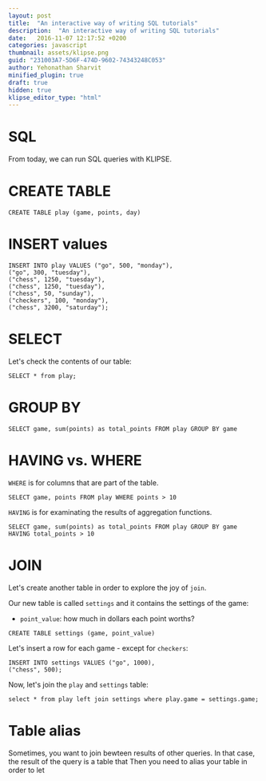 ```yaml
---
layout: post
title:  "An interactive way of writing SQL tutorials"
description:  "An interactive way of writing SQL tutorials"
date:   2016-11-07 12:17:52 +0200
categories: javascript
thumbnail: assets/klipse.png
guid: "231003A7-5D6F-474D-9602-74343248C053"
author: Yehonathan Sharvit
minified_plugin: true
draft: true
hidden: true
klipse_editor_type: "html"
---
```


# SQL

From today, we can run SQL queries with KLIPSE.

# CREATE TABLE

~~~klipse-sql
CREATE TABLE play (game, points, day)
~~~

# INSERT values

~~~klipse-sql
INSERT INTO play VALUES ("go", 500, "monday"),
("go", 300, "tuesday"),
("chess", 1250, "tuesday"),
("chess", 1250, "tuesday"),
("chess", 50, "sunday"),
("checkers", 100, "monday"),
("chess", 3200, "saturday");
~~~

# SELECT

Let's check the contents of our table:

~~~klipse-sql
SELECT * from play;
~~~

# GROUP BY

~~~klipse-sql
SELECT game, sum(points) as total_points FROM play GROUP BY game
~~~

# HAVING vs. WHERE

`WHERE` is for columns that are part of the table.

~~~klipse-sql
SELECT game, points FROM play WHERE points > 10
~~~

`HAVING` is for examinating the results of aggregation functions.

~~~klipse-sql
SELECT game, sum(points) as total_points FROM play GROUP BY game HAVING total_points > 10
~~~


# JOIN 

Let's create another table in order to explore the joy of `join`.

Our new table is called `settings` and it contains the settings of the game:

- `point_value`: how much in dollars each point worths?

~~~klipse-sql
CREATE TABLE settings (game, point_value)
~~~


Let's insert a row for each game - except for `checkers`:

~~~klipse-sql
INSERT INTO settings VALUES ("go", 1000),
("chess", 500);
~~~


Now, let's join the `play` and `settings` table:

~~~klipse-sql
select * from play left join settings where play.game = settings.game;
~~~

# Table alias

Sometimes, you want to join bewteen results of other queries. In that case, the result of the query is a table that Then you need to alias your table in order to let

~~~klipse-sql
~~~
